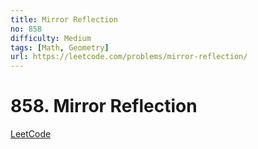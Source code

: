 ```yaml
---
title: Mirror Reflection
no: 858
difficulty: Medium
tags: [Math, Geometry]
url: https://leetcode.com/problems/mirror-reflection/
---
```


# 858. Mirror Reflection

[LeetCode](https://leetcode.com/problems/mirror-reflection/)

